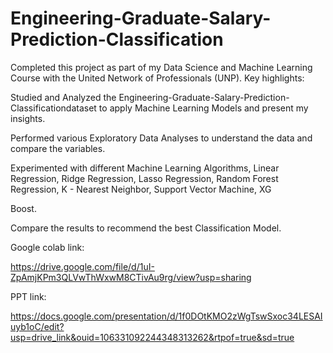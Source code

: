 # Engineering-Graduate-Salary-Prediction-Classification

Completed this project as part of my Data Science and Machine Learning Course with the United Network of Professionals (UNP). Key highlights:

Studied and Analyzed the Engineering-Graduate-Salary-Prediction-Classificationdataset to apply Machine Learning Models and present my insights.

Performed various Exploratory Data Analyses to understand the data and compare the variables.

Experimented with different Machine Learning Algorithms, Linear Regression, Ridge Regression, Lasso Regression, Random Forest Regression, K - Nearest Neighbor, Support Vector Machine, XG

Boost.

Compare the results to recommend the best Classification Model.

Google colab link:

https://drive.google.com/file/d/1uI-ZpAmjKPm3QLVwThWxwM8CTivAu9rg/view?usp=sharing

PPT link:

https://docs.google.com/presentation/d/1f0DOtKMO2zWgTswSxoc34LESAIuyb1oC/edit?usp=drive_link&ouid=106331092244348313262&rtpof=true&sd=true

